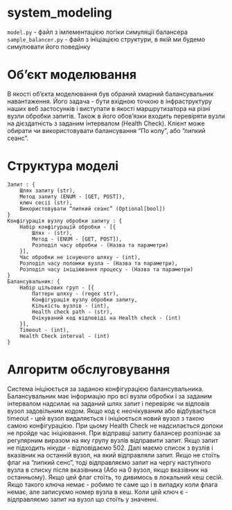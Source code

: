 # system_modeling

`model.py` - файл з імлементацією логіки симуляції балансера
`sample_balancer.py` - файл з ініціацією структури, в якій ми будемо симулювати його поведінку

# Об’єкт моделювання
В якості об’єкта моделювання був обраний хмарний балансувальник навантаження. Його задача - бути вхідною точкою в інфраструктуру наших веб застосунків і виступати в якості маршрутизатора на різні вузли обробки запитів. Також в його обов’язки входить перевіряти вузли на дієздатність з заданим інтервалом (Health Check). 
Клієнт може обирати чи використовувати балансування “По колу”, або “липкий сеанс”.

# Структура моделі
```
Запит : {
	Шлях запиту (str),
	Метод запиту (ENUM - [GET, POST]),
	ключ сесії (str),
	Використовувати “липкий сеанс” (Optional[bool])
}
Конфігурація вузлу обробки запиту : {
	Набір конфігурацій обробки - [{
		Шлях - (str),
		Метод - (ENUM - [GET, POST]),
		Розподіл часу обробки - (Назва та параметри)
    }],
    Час обробки не існуючого шляху - (int),
    Розподіл часу поломки вузла - (Назва та параметри),
    Розподіл часу ініціювання процесу - (Назва та параметри)
}
Балансувальник: {
	Набір цільових груп - [{
		Паттерн шляху - (regex str),
		Конфігурація вузлу обробки запиту,
		Кількість вузлів - (int),
		Health check path - (str),
		Очікуваний код відповіді на Health check - (int)
	}],
	Timeout - (int),
	Health Check interval - (int)
}
```
# Алгоритм обслуговування
Система ініціюється за заданою конфігурацією балансувальника. Балансувальник має інформацію про всі вузли обробки і за заданим інтервалом надсилає на заданий шлях запит і перевіряє чи відповів вузол задовільним кодом. Якщо код є неочікуваним або відбувається timeout - цей вузол видаляється і ініціюється новий вузол з такою самою конфігурацією. При цьому Health Check не надсилається допоки не пройде час ініціювання.
При відправці запиту балансер розпізнає за регулярним виразом на яку групу вузлів відправити запит. Якщо запит не підходить нікуди - відповідаємо 502.
Далі маємо список з вузлів і вказівник на останній вузол, на який відправляли запит. Якщо не стоїть флаг на “липкий сенс”, тоді відправляємо запит на чергу наступного вузла в списку після вказівника (Або на 0 вузол, якщо вказівник на останньому).
Якщо цей флаг стоїть, то дивимось в локальний кеш сесій. 
Якщо такого ключа немає - робимо те саме що і в випадку коли флага немає, але записуємо номер вузла в кеш.
Коли цей ключ є - відправляємо запит на вузол що стоїть у значенні.
